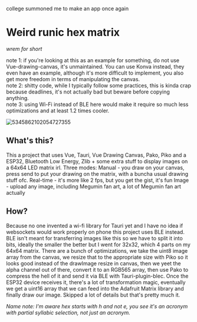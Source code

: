 college summoned me to make an app once again

# Weird runic hex matrix
*wrem for short*

note 1: if you're looking at this as an example for something, do not use Vue-drawing-canvas, it's unmaintained. You can use Konva instead, they even have an example, although it's more difficult to implement, you also get more freedom in terms of manipulating the canvas.<br>
note 2: shitty code, while I typically follow some practices, this is kinda crap because deadlines, it's not actually bad but beware before copying anything.<br>
note 3: using Wi-Fi instead of BLE here would make it require so much less optimizations and at least 1.2 times cooler.

![5345862102054727355](https://github.com/user-attachments/assets/879691de-c4c3-46d9-91fd-fdb608a9b98e)


## What's this?
This a project that uses Vue, Tauri, Vue Drawing Canvas, Pako, Piko and a ESP32, Bluetooth Low Energy, Zlib + some extra stuff to display images on a 64x64 LED matrix irl.
Three modes:
Manual - you draw on your canvas, press send to put your drawing on the matrix, with a buncha usual drawing stuff ofc.
Real-time - it's more like 2 fps, but you get the gist, it's fun
Image - upload any image, including Megumin fan art, a lot of Megumin fan art actually

## How?

Because no one invented a wi-fi library for Tauri yet and I have no idea if websockets would work properly on phone this project uses BLE instead. BLE isn't meant for transferring images like this so we have to split it into bits, ideally the smaller the better but I went for 32x32, which 4 parts on my 64x64 matrix. There are a bunch of optimizations, we take the uint8 image array from the canvas, we resize that to the appropriate size with Piko so it looks good instead of the drawImage resize in canvas, then we yeet the alpha channel out of there, convert it to an RGB565 array, then use Pako to compress the hell of it and send it via BLE with Tauri-plugin-blec. Once the ESP32 device receives it, there's a lot of transformation magic, eventually we get a uint16 array that we can feed into the Adafruit Matrix library and finally draw our image. Skipped a lot of details but that's pretty much it. 

*Name note:
I'm aware hex starts with h and not e, you see it's an acronym with partial syllabic selection, not just an acronym.*

